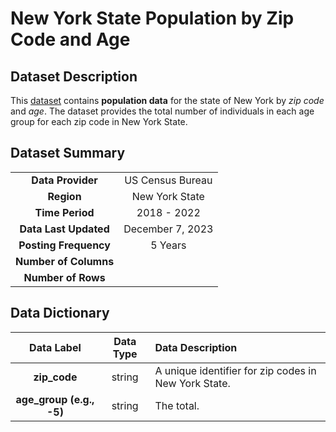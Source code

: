 # New York State Population by Zip Code and Age

## Dataset Description
This [dataset]() contains **population data** for the state of New York by *zip code* and *age*. The dataset provides the total number of individuals in each age group for each zip code in New York State. 

## Dataset Summary
|   |   |
|:---:|:---:|
| **Data Provider** | US Census Bureau |
| **Region** | New York State |
| **Time Period** | 2018 - 2022 |
| **Data Last Updated** | December 7, 2023 |
| **Posting Frequency** | 5 Years |
| **Number of Columns** |  |
| **Number of Rows** |  |

## Data Dictionary

| Data Label | Data Type | Data Description |
|:---:|:---:|:---|
| **zip_code** | string | A unique identifier for zip codes in New York State. |
| **age_group (e.g., -5)** | string | The total. |